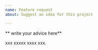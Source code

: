```yaml
---
name: Feature request
about: Suggest an idea for this project

---
```


** write your advice here**

xxx xxxxx xxxx xxx.
